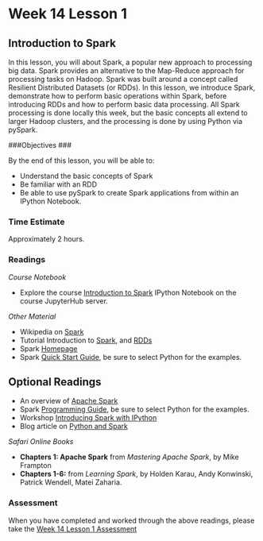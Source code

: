 # Week 14 Lesson 1 #

## Introduction to Spark ##

In this lesson, you will about Spark, a popular new approach to
processing big data. Spark provides an alternative to the Map-Reduce
approach for processing tasks on Hadoop. Spark was built around a
concept called Resilient Distributed Datasets (or RDDs). In this lesson,
we introduce Spark, demonstrate how to perform basic operations within
Spark, before introducing RDDs and how to perform basic data processing.
All Spark processing is done locally this week, but the basic concepts
all extend to larger Hadoop clusters, and the processing is done by
using Python via pySpark.

###Objectives ###

By the end of this lesson, you will be able to:

- Understand the basic concepts of Spark
- Be familiar with an RDD
- Be able to use pySpark to create Spark applications from within an IPython Notebook.

### Time Estimate ###

Approximately 2 hours.

### Readings ####

_Course Notebook_

- Explore the course [Introduction to Spark][l1nb]
IPython Notebook on the course JupyterHub server.

_Other Material_

- Wikipedia on [Spark][ws]
- Tutorial Introduction to [Spark][tis], and [RDDs][tirdd]
- Spark [Homepage][sh]
- Spark [Quick Start Guide][qsg], be sure to select Python for the examples.

## Optional Readings ##

- An overview of [Apache Spark][oas]
- Spark [Programming Guide][spg], be sure to select Python for the examples.
- Workshop [Introducing Spark with IPython][iws]
- Blog article on [Python and Spark][bps]

_Safari Online Books_

- **Chapters 1: Apache Spark** from _Mastering Apache Spark_, by Mike Frampton
- **Chapters 1-6:** from _Learning Spark_, by Holden Karau, Andy Konwinski, 
Patrick Wendell, Matei Zaharia.

### Assessment ###

When you have completed and worked through the above readings, please take the [Week 14 Lesson 1 Assessment][la]

[l1nb]: notebooks/intro2spark.ipynb
[la]: https://learn.illinois.edu/mod/quiz/

[ws]: https://en.wikipedia.org/wiki/Apache_Spark

[tis]: http://www.tutorialspoint.com/spark_sql/spark_introduction.htm
[tirdd]: http://www.tutorialspoint.com/spark_sql/spark_rdd.htm


[sh]: http://spark.apache.org
[qsg]: https://spark.apache.org/docs/latest/quick-start.html
[spg]: https://spark.apache.org/docs/latest/programming-guide.html

[oas]: http://www.infoq.com/articles/apache-spark-introduction
[iws]: https://districtdatalabs.silvrback.com/getting-started-with-spark-in-python
[bps]: http://www.mccarroll.net/blog/pyspark2/index.html
